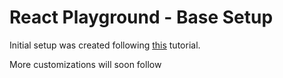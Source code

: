 # React Playground - Base Setup
Initial setup was created following [this](https://www.carlrippon.com/creating-react-app-with-typescript-eslint-with-webpack5/) tutorial.

More customizations will soon follow
